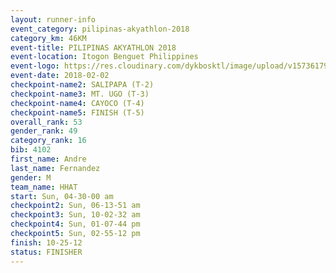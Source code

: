 ```yaml
---
layout: runner-info 
event_category: pilipinas-akyathlon-2018 
category_km: 46KM 
event-title: PILIPINAS AKYATHLON 2018 
event-location: Itogon Benguet Philippines 
event-logo: https://res.cloudinary.com/dykbosktl/image/upload/v1573617968/Logo/akyathlon-logo-new_ifndai.png 
event-date: 2018-02-02 
checkpoint-name2: SALIPAPA (T-2) 
checkpoint-name3: MT. UGO (T-3) 
checkpoint-name4: CAYOCO (T-4) 
checkpoint-name5: FINISH (T-5) 
overall_rank: 53
gender_rank: 49
category_rank: 16
bib: 4102
first_name: Andre
last_name: Fernandez
gender: M
team_name: HHAT
start: Sun, 04-30-00 am
checkpoint2: Sun, 06-13-51 am
checkpoint3: Sun, 10-02-32 am
checkpoint4: Sun, 01-07-44 pm
checkpoint5: Sun, 02-55-12 pm
finish: 10-25-12
status: FINISHER
---
```

